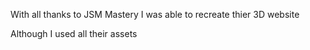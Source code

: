 With all thanks to JSM Mastery I was able to recreate thier 3D website

Although I used all their assets
